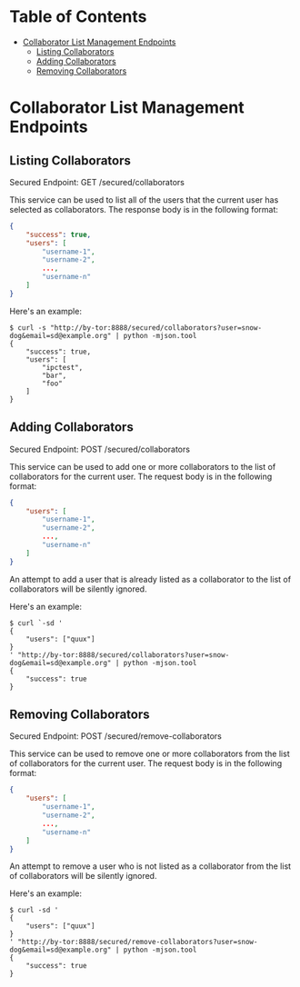 # Table of Contents

* [Collaborator List Management Endpoints](#collaborator-list-management-endpoints)
    * [Listing Collaborators](#listing-collaborators)
    * [Adding Collaborators](#adding-collaborators)
    * [Removing Collaborators](#removing-collaborators)

# Collaborator List Management Endpoints

## Listing Collaborators

Secured Endpoint: GET /secured/collaborators

This service can be used to list all of the users that the current user has
selected as collaborators. The response body is in the following format:

```json
{
    "success": true,
    "users": [
        "username-1",
        "username-2",
        ...,
        "username-n"
    ]
}
```

Here's an example:

```
$ curl -s "http://by-tor:8888/secured/collaborators?user=snow-dog&email=sd@example.org" | python -mjson.tool
{
    "success": true,
    "users": [
        "ipctest",
        "bar",
        "foo"
    ]
}
```

## Adding Collaborators

Secured Endpoint: POST /secured/collaborators

This service can be used to add one or more collaborators to the list of
collaborators for the current user. The request body is in the following format:

```json
{
    "users": [
        "username-1",
        "username-2",
        ...,
        "username-n"
    ]
}
```

An attempt to add a user that is already listed as a collaborator to the list of
collaborators will be silently ignored.

Here's an example:

```
$ curl `-sd '
{
    "users": ["quux"]
}
' "http://by-tor:8888/secured/collaborators?user=snow-dog&email=sd@example.org" | python -mjson.tool
{
    "success": true
}
```

## Removing Collaborators

Secured Endpoint: POST /secured/remove-collaborators

This service can be used to remove one or more collaborators from the list of
collaborators for the current user. The request body is in the following format:

```json
{
    "users": [
        "username-1",
        "username-2",
        ...,
        "username-n"
    ]
}
```

An attempt to remove a user who is not listed as a collaborator from the list of
collaborators will be silently ignored.

Here's an example:

```
$ curl -sd '
{
    "users": ["quux"]
}
' "http://by-tor:8888/secured/remove-collaborators?user=snow-dog&email=sd@example.org" | python -mjson.tool
{
    "success": true
}
```

